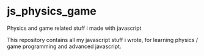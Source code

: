 # js_physics_game
Physics and game related stuff i made with javascript

This repository contains all my javascript stuff i wrote, for learning physics / game programming and advanced javascript.
